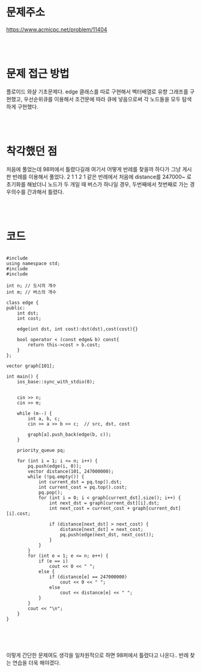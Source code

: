 # 문제주소
https://www.acmicpc.net/problem/11404


<br><br>
# 문제 접근 방법
플로이드 와샬 기초문제다. edge 클래스를 따로 구현해서 벡터배열로 유향 그래프를 구현했고, 우선순위큐를 이용해서 조건문에 따라 큐에 넣음으로써 각 노드들을 모두 탐색하게 구현했다.


<br><br>
# 착각했던 점
<p>
처음에 풀었는데 98퍼에서 틀렸다길래 여기서 어떻게 반레를 찾을까 하다가 그냥 게시판 반례를 이용해서 풀었다.
2
1
1 2 1
같은 반례에서 처음에 distance를 247000~ 로 초기화를 해놨더니 노드가 두 개일 때 버스가 하나일 경우, 두번째에서 첫번째로 가는 경우의수를 간과해서 틀렸다. 
</p>
<br><br>


# 코드
<pre>
<code>
#include <iostream>
using namespace std;
#include <vector>
#include <queue>

int n; // 도시의 개수
int m; // 버스의 개수

class edge {
public:
	int dst;
	int cost;

	edge(int dst, int cost):dst(dst),cost(cost){}

	bool operator < (const edge& b) const{
		return this->cost > b.cost;
	}
};

vector<edge> graph[101];

int main() {
	ios_base::sync_with_stdio(0);
	

	cin >> n; 
	cin >> m;
	
	while (m--) {
		int a, b, c;
		cin >> a >> b >> c;  // src, dst, cost

		graph[a].push_back(edge(b, c));
	}

	priority_queue<edge> pq;

	for (int i = 1; i <= n; i++) {
		pq.push(edge(i, 0));
		vector<int> distance(101, 247000000);
		while (!pq.empty()) {
			int current_dst = pq.top().dst;
			int current_cost = pq.top().cost;
			pq.pop();
			for (int i = 0; i < graph[current_dst].size(); i++) { 
				int next_dst = graph[current_dst][i].dst;
				int next_cost = current_cost + graph[current_dst][i].cost;
				
				if (distance[next_dst] > next_cost) {
					distance[next_dst] = next_cost;
					pq.push(edge(next_dst, next_cost));
				}
			}
		}
		for (int e = 1; e <= n; e++) {
			if (e == i)
				cout << 0 << " ";
			else {
				if (distance[e] == 247000000)
					cout << 0 << " ";
				else
					cout << distance[e] << " ";
			}
		}
		cout << "\n";
	}
}
</code>
</pre>

<br><br>
<p>
이렇게 간단한 문제여도 생각을 일차원적으로 하면 98퍼에서 틀렸다고 나온다.. 반례 찾는 연습을 더욱 해야겠다.
</p>